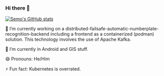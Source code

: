 ### Hi there 👋

[![Semo's GitHub stats](https://github-readme-stats.vercel.app/api?username=semo&show_icons=true&theme=radical&count_private=true)](https://github.com/anuraghazra/github-readme-stats)


🔭 I’m currently working on a distributed-failsafe-automatic-numberplate-recognition-backend including a frontend as a containerized (podman) solution.
This technology involves the use of Apache Kafka.

🌱 I’m currently in Android and GIS stuff.

😄 Pronouns: He/Him

⚡ Fun fact: Kubernetes is overrated.

<!--
**Semo/semo** is a ✨ _special_ ✨ repository because its `README.md` (this file) appears on your GitHub profile.

Here are some ideas to get you started:

- 🔭 I’m currently working on ...
- 🌱 I’m currently learning ...
- 👯 I’m looking to collaborate on ...
- 🤔 I’m looking for help with ...
- 💬 Ask me about ...
- 📫 How to reach me: ...
- 😄 Pronouns:
- ⚡ Fun fact: ...
-->

